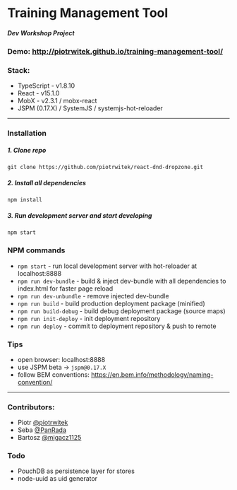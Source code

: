 # Training Management Tool
##### Dev Workshop Project
### Demo: http://piotrwitek.github.io/training-management-tool/

### Stack:
- TypeScript - v1.8.10
- React - v15.1.0
- MobX - v2.3.1 / mobx-react
- JSPM (0.17.X) / SystemJS / systemjs-hot-reloader

---

### Installation
  
##### 1. Clone repo
    git clone https://github.com/piotrwitek/react-dnd-dropzone.git

##### 2. Install all dependencies
    npm install

##### 3. Run development server and start developing
    npm start

### NPM commands
- `npm start` - run local development server with hot-reloader at localhost:8888
- `npm run dev-bundle` - build & inject dev-bundle with all dependencies to index.html for faster page reload
- `npm run dev-unbundle` - remove injected dev-bundle
- `npm run build` - build production deployment package (minified)
- `npm run build-debug` - build debug deployment package (source maps)
- `npm run init-deploy` - init deployment repository
- `npm run deploy` - commit to deployment repository & push to remote

### Tips
- open browser: localhost:8888
- use JSPM beta -> `jspm@0.17.X`
- follow BEM conventions: https://en.bem.info/methodology/naming-convention/

---

### Contributors:
- Piotr [@piotrwitek](https://github.com/piotrwitek)
- Seba [@PanRada](https://github.com/PanRada)
- Bartosz [@migacz1125](https://github.com/migacz1125)

### Todo
- PouchDB as persistence layer for stores
- node-uuid as uid generator
